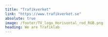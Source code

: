 ```yaml
---
title: "Trafikverket"
link: "https://www.trafikverket.se"
absolute: true
image: /footer/TV_logo_Horisontal_rod_RGB.png
heading: We are Trafiklab
---
```

